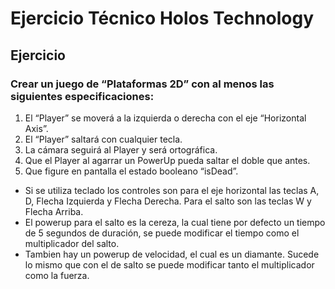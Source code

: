 # Ejercicio Técnico Holos Technology

## Ejercicio
### Crear un juego de “Plataformas 2D” con al menos las siguientes especificaciones:
1. El “Player” se moverá a la izquierda o derecha con el eje “Horizontal Axis”.
2. El “Player” saltará con cualquier tecla.
3. La cámara seguirá al Player y será ortográfica.
4. Que el Player al agarrar un PowerUp pueda saltar el doble que antes.
5. Que figure en pantalla el estado booleano “isDead”.

- Si se utiliza teclado los controles son para el eje horizontal las teclas A, D, Flecha Izquierda y Flecha Derecha. Para el salto son las teclas W y Flecha Arriba.
- El powerup para el salto es la cereza, la cual tiene por defecto un tiempo de 5 segundos de duración, se puede modificar el tiempo como el multiplicador del salto. 
- Tambien hay un powerup de velocidad, el cual es un diamante. Sucede lo mismo que con el de salto se puede modificar tanto el multiplicador como la fuerza.
